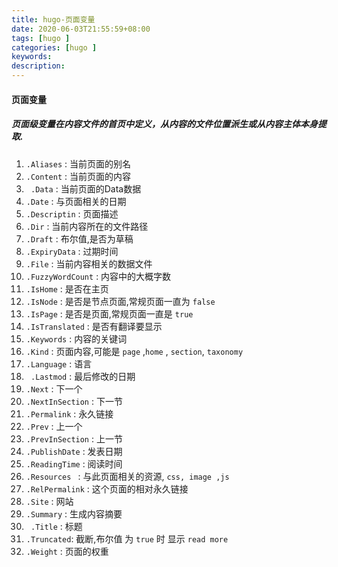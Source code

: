 ```yaml
---
title: hugo-页面变量
date: 2020-06-03T21:55:59+08:00
tags: [hugo ]
categories: [hugo ]
keywords:
description:
---
```

#### 页面变量

#####  页面级变量在内容文件的首页中定义，从内容的文件位置派生或从内容主体本身提取. 

1. ` .Aliases ` : 当前页面的别名
2. ` .Content ` : 当前页面的内容
3. ` .Data`   :  当前页面的Data数据
4. ` .Date ` : 与页面相关的日期
5. ` .Descriptin ` : 页面描述
6. ` .Dir ` : 当前内容所在的文件路径
7. ` .Draft ` : 布尔值,是否为草稿
8. ` .ExpiryData ` : 过期时间
9. ` .File ` : 当前内容相关的数据文件
10.  ` .FuzzyWordCount ` : 内容中的大概字数
11. ` .IsHome ` : 是否在主页
12. ` .IsNode ` : 是否是节点页面,常规页面一直为 `false`
13. ` .IsPage ` : 是否是页面,常规页面一直是 `true`
14. ` .IsTranslated ` : 是否有翻译要显示
15. ` .Keywords ` :  内容的关键词
16. ` .Kind ` : 页面内容,可能是 `page` ,`home` , `section`, `taxonomy`
17. ` .Language ` : 语言
18. ` .Lastmod` : 最后修改的日期
19. ` .Next ` : 下一个
20. ` .NextInSection ` : 下一节
21. ` .Permalink ` : 永久链接
22. ` .Prev ` : 上一个
23. ` .PrevInSection ` : 上一节
24. ` .PublishDate ` : 发表日期
25. ` .ReadingTime ` : 阅读时间
26.  `.Resources ` : 与此页面相关的资源, `css, image ,js `
27.  ` .RelPermalink ` : 这个页面的相对永久链接
28. ` .Site ` : 网站
29. ` .Summary ` : 生成内容摘要
30. ` .Title` : 标题
31. ` .Truncated `: 截断,布尔值  为 `true` 时 显示 `read more`
32. ` .Weight ` : 页面的权重
